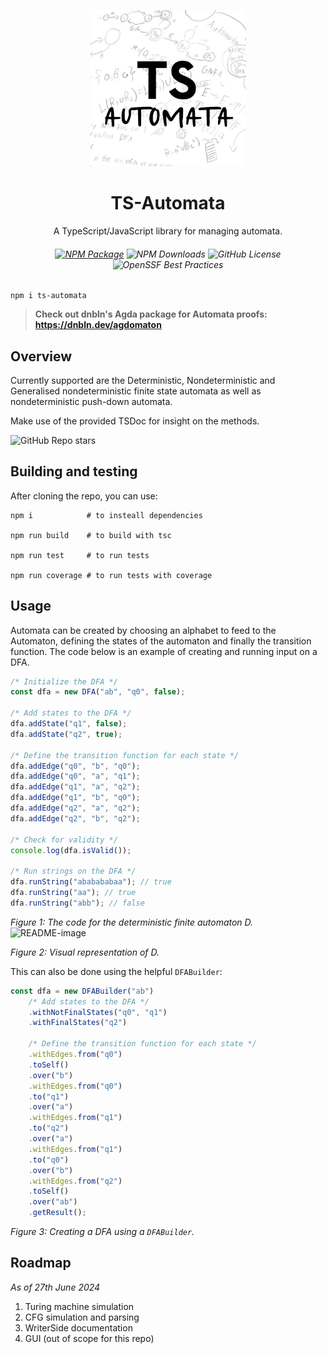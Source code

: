 <p align="center">
<img src="./.github/logo.jpg" height="250">
</p>
<h1 align="center">
TS-Automata
</h1>
<p align="center">
A TypeScript/JavaScript library for managing automata.
<p>
<h6 align="center">

[![NPM Package](https://img.shields.io/npm/v/ts-automata.svg?style=flat)](https://npmjs.org/package/ts-automata "View this project on npm")
![NPM Downloads](https://img.shields.io/npm/d18m/ts-automata)
![GitHub License](https://img.shields.io/github/license/Zakrok09/ts-automata)
![OpenSSF Best Practices](https://www.bestpractices.dev/projects/9987/badge)

</h6>

```shell
npm i ts-automata
```

> **Check out dnbln's Agda package for Automata proofs: [https://dnbln.dev/agdomaton ](https://dnbln.dev/agdomaton)**

## Overview

Currently supported are the Deterministic, Nondeterministic and Generalised nondeterministic finite state automata as
well as nondeterministic push-down automata.

Make use of the provided TSDoc for insight on the methods.

![GitHub Repo stars](https://img.shields.io/github/stars/zakrok09/ts-automata)

## Building and testing

After cloning the repo, you can use:

```shell
npm i            # to insteall dependencies

npm run build    # to build with tsc

npm run test     # to run tests

npm run coverage # to run tests with coverage
```

## Usage

Automata can be created by choosing an alphabet to feed to the Automaton, defining the states of the automaton and
finally the transition function. The code below is an example of creating and running input on a DFA.

```typescript
/* Initialize the DFA */
const dfa = new DFA("ab", "q0", false);

/* Add states to the DFA */
dfa.addState("q1", false);
dfa.addState("q2", true);

/* Define the transition function for each state */
dfa.addEdge("q0", "b", "q0");
dfa.addEdge("q0", "a", "q1");
dfa.addEdge("q1", "a", "q2");
dfa.addEdge("q1", "b", "q0");
dfa.addEdge("q2", "a", "q2");
dfa.addEdge("q2", "b", "q2");

/* Check for validity */
console.log(dfa.isValid());

/* Run strings on the DFA */
dfa.runString("ababababaa"); // true
dfa.runString("aa"); // true
dfa.runString("abb"); // false
```

_Figure 1: The code for the deterministic finite automaton D._
<img width="898" height="626" alt="README-image" src="https://github.com/user-attachments/assets/0b78c354-5991-4d0c-aba1-9606debc476d" />

_Figure 2: Visual representation of D._

This can also be done using the helpful `DFABuilder`:

```typescript
const dfa = new DFABuilder("ab")
    /* Add states to the DFA */
    .withNotFinalStates("q0", "q1")
    .withFinalStates("q2")

    /* Define the transition function for each state */
    .withEdges.from("q0")
    .toSelf()
    .over("b")
    .withEdges.from("q0")
    .to("q1")
    .over("a")
    .withEdges.from("q1")
    .to("q2")
    .over("a")
    .withEdges.from("q1")
    .to("q0")
    .over("b")
    .withEdges.from("q2")
    .toSelf()
    .over("ab")
    .getResult();
```

_Figure 3: Creating a DFA using a `DFABuilder`._

## Roadmap

_As of 27th June 2024_

1. Turing machine simulation
2. CFG simulation and parsing
3. WriterSide documentation
4. GUI (out of scope for this repo)
